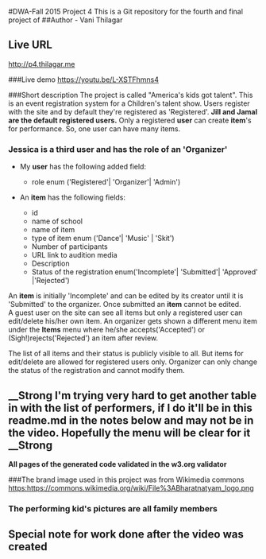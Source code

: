 #DWA-Fall 2015 Project 4
This is a Git repository for the fourth and final project of
##Author - Vani Thilagar

## Live URL
<http://p4.thilagar.me>

###Live demo
<https://youtu.be/L-XSTFhmns4>

###Short description
The project is called "America's kids got talent". This is an event registration system for a Children's talent show.
Users register with the site and by default they're registered as 'Registered'. __Jill and Jamal are the default registered users.__ Only a registered __user__ can create __item__'s for performance. So, one user can have many items.
### __Jessica__ is a third user and has the role of an 'Organizer'
*   My __user__ has the following added field:
    * role enum ('Registered'| 'Organizer'| 'Admin')

*   An __item__ has the following fields:
    * id
    * name of school
    * name of item
    * type of item enum ('Dance'| 'Music' | 'Skit')
    * Number of participants
    * URL link to audition media
    * Description
    * Status of the registration enum('Incomplete'| 'Submitted'| 'Approved' |'Rejected')

An __item__ is initially 'Incomplete' and can be edited by its creator until it is 'Submitted' to the organizer. Once submitted an __item__ cannot be edited.        
A guest user on the site can see all items but only a registered user can edit/delete his/her own item.
An organizer gets shown a different menu item under the __Items__ menu where he/she accepts('Accepted') or (Sigh!)rejects('Rejected') an item after review.

The list of all items and their status is publicly visible to all. But items for edit/delete are allowed for registered users only.
Organizer can only change the status of the registration and cannot modify them.

## __Strong I'm trying very hard to get another table in with the list of performers, if I do it'll be in this readme.md in the notes below and may not be in the video. Hopefully the menu will be clear for it __Strong

__All pages of the generated code validated in the w3.org validator__


###The brand image used in this project was from Wikimedia commons
<https:https://commons.wikimedia.org/wiki/File%3ABharatnatyam_logo.png>
### The performing kid's pictures are all family members ###

## Special note for work done after the video was created
